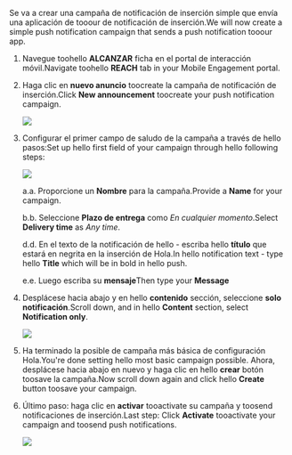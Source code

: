 <span data-ttu-id="e7044-101">Se va a crear una campaña de notificación de inserción simple que envía una aplicación de tooour de notificación de inserción.</span><span class="sxs-lookup"><span data-stu-id="e7044-101">We will now create a simple push notification campaign that sends a push notification tooour app.</span></span>

1. <span data-ttu-id="e7044-102">Navegue toohello **ALCANZAR** ficha en el portal de interacción móvil.</span><span class="sxs-lookup"><span data-stu-id="e7044-102">Navigate toohello **REACH** tab in your Mobile Engagement portal.</span></span>
2. <span data-ttu-id="e7044-103">Haga clic en **nuevo anuncio** toocreate la campaña de notificación de inserción.</span><span class="sxs-lookup"><span data-stu-id="e7044-103">Click **New announcement** toocreate your push notification campaign.</span></span>
   
    ![](./media/mobile-engagement-windows-push-campaign/new-announcement.png)
3. <span data-ttu-id="e7044-104">Configurar el primer campo de saludo de la campaña a través de hello pasos:</span><span class="sxs-lookup"><span data-stu-id="e7044-104">Set up hello first field of your campaign through hello following steps:</span></span>
   
    ![](./media/mobile-engagement-windows-push-campaign/campaign-first-params.png)
   
    <span data-ttu-id="e7044-105">a.</span><span class="sxs-lookup"><span data-stu-id="e7044-105">a.</span></span> <span data-ttu-id="e7044-106">Proporcione un **Nombre** para la campaña.</span><span class="sxs-lookup"><span data-stu-id="e7044-106">Provide a **Name** for your campaign.</span></span>
   
    <span data-ttu-id="e7044-107">b.</span><span class="sxs-lookup"><span data-stu-id="e7044-107">b.</span></span> <span data-ttu-id="e7044-108">Seleccione **Plazo de entrega** como *En cualquier momento*.</span><span class="sxs-lookup"><span data-stu-id="e7044-108">Select **Delivery time** as *Any time*.</span></span>
   
    <span data-ttu-id="e7044-109">d.</span><span class="sxs-lookup"><span data-stu-id="e7044-109">d.</span></span> <span data-ttu-id="e7044-110">En el texto de la notificación de hello - escriba hello **título** que estará en negrita en la inserción de Hola.</span><span class="sxs-lookup"><span data-stu-id="e7044-110">In hello notification text - type hello **Title** which will be in bold in hello push.</span></span>
   
    <span data-ttu-id="e7044-111">e.</span><span class="sxs-lookup"><span data-stu-id="e7044-111">e.</span></span> <span data-ttu-id="e7044-112">Luego escriba su **mensaje**</span><span class="sxs-lookup"><span data-stu-id="e7044-112">Then type your **Message**</span></span>
4. <span data-ttu-id="e7044-113">Desplácese hacia abajo y en hello **contenido** sección, seleccione **solo notificación**.</span><span class="sxs-lookup"><span data-stu-id="e7044-113">Scroll down, and in hello **Content** section, select **Notification only**.</span></span>
   
    ![](./media/mobile-engagement-windows-push-campaign/campaign-content.png)
5. <span data-ttu-id="e7044-114">Ha terminado la posible de campaña más básica de configuración Hola.</span><span class="sxs-lookup"><span data-stu-id="e7044-114">You're done setting hello most basic campaign possible.</span></span> <span data-ttu-id="e7044-115">Ahora, desplácese hacia abajo en nuevo y haga clic en hello **crear** botón toosave la campaña.</span><span class="sxs-lookup"><span data-stu-id="e7044-115">Now scroll down again and click hello **Create** button toosave your campaign.</span></span>
6. <span data-ttu-id="e7044-116">Último paso: haga clic en **activar** tooactivate su campaña y toosend notificaciones de inserción.</span><span class="sxs-lookup"><span data-stu-id="e7044-116">Last step: Click **Activate** tooactivate your campaign and toosend push notifications.</span></span>
   
    ![](./media/mobile-engagement-windows-push-campaign/campaign-activate.png)

